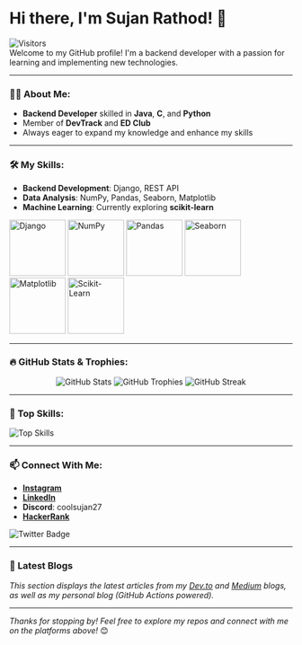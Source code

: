 # Hi there, I'm Sujan Rathod! 👋

![Visitors](https://visitor-badge.glitch.me/badge?page_id=Sujan-coder-sudo)  
Welcome to my GitHub profile! I'm a backend developer with a passion for learning and implementing new technologies.

---

### 👨‍💻 About Me:
- **Backend Developer** skilled in **Java**, **C**, and **Python**
- Member of **DevTrack** and **ED Club**
- Always eager to expand my knowledge and enhance my skills

---

### 🛠 My Skills:
- **Backend Development**: Django, REST API
- **Data Analysis**: NumPy, Pandas, Seaborn, Matplotlib
- **Machine Learning**: Currently exploring **scikit-learn**

<p align="left">
  <img src="https://img.icons8.com/color/96/000000/django.png" alt="Django" width="100" height="100"/>
  <img src="https://img.icons8.com/color/96/000000/numpy.png" alt="NumPy" width="100" height="100"/>
  <img src="https://img.icons8.com/color/96/000000/pandas.png" alt="Pandas" width="100" height="100"/>
  <img src="https://img.icons8.com/color/96/000000/seaborn.png" alt="Seaborn" width="100" height="100"/>
  <img src="https://img.icons8.com/color/96/000000/matplotlib.png" alt="Matplotlib" width="100" height="100"/>
  <img src="https://img.icons8.com/color/96/000000/scikit-learn.png" alt="Scikit-Learn" width="100" height="100"/>
</p>



---

### 🔥 GitHub Stats & Trophies:
<p align="center">
  <img src="https://github-readme-stats.vercel.app/api?username=Sujan-coder-sudo&show_icons=true&theme=radical" alt="GitHub Stats" />
  <img src="https://github-profile-trophy.vercel.app/?username=Sujan-coder-sudo&theme=onedark" alt="GitHub Trophies" />
  <img src="https://github-readme-streak-stats.herokuapp.com/?user=Sujan-coder-sudo&theme=radical" alt="GitHub Streak" />
</p>

---

### 🚀 Top Skills:
![Top Skills](https://github-readme-stats.vercel.app/api/top-langs/?username=Sujan-coder-sudo&layout=compact&theme=radical)

---

### 📫 Connect With Me:
- **[Instagram](https://www.instagram.com/itsmesujanr)**
- **[LinkedIn](https://www.linkedin.com/in/sujan-rathod)**
- **Discord**: coolsujan27
- **[HackerRank](https://www.hackerrank.com/sujan_rathod)**

![Twitter Badge](https://img.shields.io/twitter/follow/itsmesujanr?style=social)

---

### 📖 Latest Blogs
<!-- BLOG-POST-LIST:START -->
<!-- BLOG-POST-LIST:END -->

*This section displays the latest articles from my [Dev.to](https://dev.to/) and [Medium](https://medium.com/) blogs, as well as my personal blog (GitHub Actions powered).*

---

*Thanks for stopping by! Feel free to explore my repos and connect with me on the platforms above!* 😊

